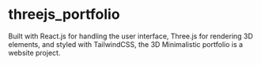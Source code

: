 # threejs_portfolio
Built with React.js for handling the user interface, Three.js for rendering 3D elements, and styled with TailwindCSS, the 3D Minimalistic portfolio is a website project.

